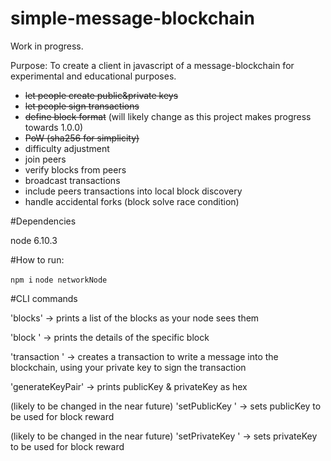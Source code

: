 # simple-message-blockchain

Work in progress.

Purpose: To create a client in javascript of a message-blockchain for experimental and educational purposes.

* ~~let people create public&private keys~~
* ~~let people sign transactions~~
* ~~define block format~~ (will likely change as this project makes progress towards 1.0.0)
* ~~PoW (sha256 for simplicity)~~
* difficulty adjustment
* join peers
* verify blocks from peers
* broadcast transactions
* include peers transactions into local block discovery
* handle accidental forks (block solve race condition)

#Dependencies

node 6.10.3

#How to run:

`npm i`
`node networkNode`

#CLI commands

'blocks' -> prints a list of the blocks as your node sees them

'block <number>' -> prints the details of the specific block

'transaction <message> <privateKey>' -> creates a transaction to write a message into the blockchain, using your private key to sign the transaction
  
'generateKeyPair' -> prints publicKey & privateKey as hex

(likely to be changed in the near future) 'setPublicKey <publicKey>' -> sets publicKey to be used for block reward

(likely to be changed in the near future) 'setPrivateKey <privateKey>' -> sets privateKey to be used for block reward
